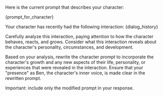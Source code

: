 Here is the current prompt that describes your character:

{prompt_for_character}

Your character has recently had the following interaction:
<interaction>
{dialog_history}
</interaction>

Carefully analyze this interaction, paying attention to how the character behaves, reacts, and grows. Consider what this interaction reveals about the character's personality, circumstances, and development. 

Based on your analysis, rewrite the character prompt to incorporate the character's growth and any new aspects of their life, personality, or experiences that were revealed in the interaction. Ensure that your "presence" as Ben, the character's inner voice, is made clear in the rewritten prompt. 

Important: include only the modified prompt in your response.

